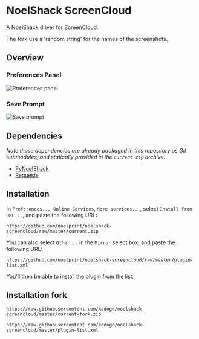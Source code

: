 NoelShack ScreenCloud
=====================

A NoelShack driver for ScreenCloud.

The fork use a 'random string' for the names of the screenshots.

Overview
--------

### Preferences Panel
![Preferences panel](http://image.noelshack.com/fichiers/2014/13/1395699681-screenshot.png)

### Save Prompt
![Save prompt](http://image.noelshack.com/fichiers/2014/13/1395699701-screenshot.png)

Dependencies
------------

*Note these dependencies are already packaged in this repository as Git
submodules, and statically provided in the `current.zip` archive.*

* [PyNoelShack](https://github.com/noelprint/pynoelshack)
* [Requests](http://python-requests.org/)

Installation
------------

In `Preferences...`, `Online Services`, `More services...`, select
`Install from URL...`, and paste the following URL:

```
https://github.com/noelprint/noelshack-screencloud/raw/master/current.zip
```

You can also select `Other...` in the `Mirror` select box, and paste the
following URL:

```
https://github.com/noelprint/noelshack-screencloud/raw/master/plugin-list.xml
```

You'll then be able to install the plugin from the list.

Installation fork
------------------

```
https://raw.githubusercontent.com/kadogo/noelshack-screencloud/master/current-fork.zip
```

```
https://raw.githubusercontent.com/kadogo/noelshack-screencloud/master/plugin-list.xml
```


